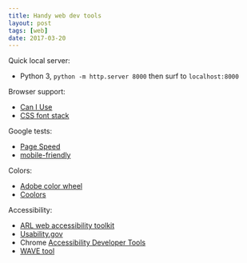 ```yaml
---
title: Handy web dev tools
layout: post
tags: [web]
date: 2017-03-20
---
```


Quick local server: 
- Python 3, `python -m http.server 8000` then surf to `localhost:8000`

Browser support:
- [Can I Use](http://caniuse.com/)
- [CSS font stack](http://www.cssfontstack.com/)

Google tests:
- [Page Speed](https://developers.google.com/speed/pagespeed/insights/)
- [mobile-friendly](https://search.google.com/search-console/mobile-friendly)

Colors:
- [Adobe color wheel](https://color.adobe.com/)
- [Coolors](https://coolors.co)

Accessibility:
- [ARL web accessibility toolkit](http://accessibility.arl.org/standards-best-practices/)
- [Usability.gov](http://www.usability.gov/what-and-why/accessibility.html)
- Chrome [Accessibility Developer Tools](https://chrome.google.com/webstore/detail/accessibility-developer-t/fpkknkljclfencbdbgkenhalefipecmb)
- [WAVE tool](http://wave.webaim.org/)

